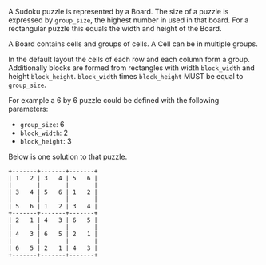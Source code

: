 A Sudoku puzzle is represented by a Board.  The size of a puzzle is
expressed by `group_size`, the highest number in used in that
board. For a rectangular puzzle this equals the width and height of
the Board.

A Board contains cells and groups of cells.
A Cell can be in multiple groups.

In the default layout the cells of each row and each column form a
group.  Additionally blocks are formed from rectangles with width
`block_width` and height `block_height`. `block_width` times
`block_height` MUST be equal to `group_size`.

For example a 6 by 6 puzzle could be defined with the following
parameters:

- `group_size`: 6
- `block_width`: 2
- `block_height`: 3

Below is one solution to that puzzle.

    +-------+-------+-------+
    | 1   2 | 3   4 | 5   6 |
    |       |       |       |
    | 3   4 | 5   6 | 1   2 |
    |       |       |       |
    | 5   6 | 1   2 | 3   4 |
    +-------+-------+-------+
    | 2   1 | 4   3 | 6   5 |
    |       |       |       |
    | 4   3 | 6   5 | 2   1 |
    |       |       |       |
    | 6   5 | 2   1 | 4   3 |
    +-------+-------+-------+
